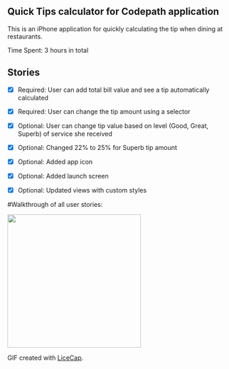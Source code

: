 ## Quick Tips calculator for Codepath application

This is an iPhone application for quickly calculating the tip when dining at restaurants. 

Time Spent: 3 hours in total

## Stories
 * [x] Required: User can add total bill value and see a tip automatically calculated
 * [x] Required: User can change the tip amount using a selector
 * [x] Optional: User can change tip value based on level (Good, Great, Superb) of service she received
 * [x] Optional: Changed 22% to 25% for Superb tip amount 
 * [x] Optional: Added app icon
 * [x] Optional: Added launch screen
 * [x] Optional: Updated views with custom styles
 

#Walkthrough of all user stories:
 
<img src="https://cloud.githubusercontent.com/assets/6727159/9376510/e4037ca6-46c2-11e5-9fe7-ed8e24bb7beb.gif" alt="" width="300"> 

GIF created with [LiceCap](http://www.cockos.com/licecap/).
